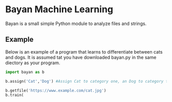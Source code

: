 # Bayan Machine Learning

Bayan is a small simple Python module to analyze files and strings.

## Example

Below is an example of a program that learns to differentiate between cats and dogs.
It is assumed tat you have downloaded bayan.py in the same diectory as your program.

```python
import bayan as b

b.assign('Cat','Dog') #Assign Cat to category one, an Dog to category two

b.getfile('https://www.example.com/cat.jpg')
b.train(
